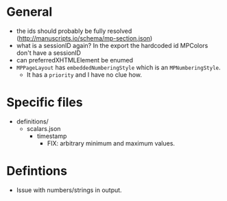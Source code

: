 # General

- the ids should probably be fully resolved (http://manuscripts.io/schema/mp-section.json)
- what is a sessionID again? In the export the hardcoded id MPColors don't have a sessionID
- can preferredXHTMLElement be enumed
- `MPPageLayout` has `embeddedNumberingStyle` which is an `MPNumberingStyle`.
  - It has a `priority` and I have no clue how.

# Specific files
- definitions/
  - scalars.json
    - timestamp
      - FIX: arbitrary minimum and maximum values.

# Defintions
- Issue with numbers/strings in output.
